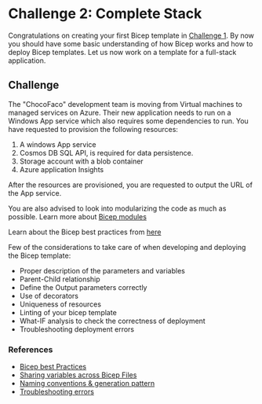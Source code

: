 # Challenge 2: Complete Stack

Congratulations on creating your first Bicep template in [Challenge 1](./Challenge1.md). By now you should have some basic understanding of how Bicep works and how to deploy Bicep templates. Let us now work on a template for a full-stack application.

## Challenge

The "ChocoFaco" development team is moving from Virtual machines to managed services on Azure. Their new application needs to run on a Windows App service which also requires some dependencies to run. You have requested to provision the following resources:

1. A windows App service 
2. Cosmos DB SQL API, is required for data persistence.
3. Storage account with a blob container
4. Azure application Insights

After the resources are provisioned, you are requested to output the URL of the App service.

You are also advised to look into modularizing the code as much as possible. Learn more about [Bicep modules](https://docs.microsoft.com/en-us/azure/azure-resource-manager/bicep/modules)

Learn about the Bicep best practices from [here](https://docs.microsoft.com/en-us/azure/azure-resource-manager/bicep/best-practices)

Few of the considerations to take care of when developing and deploying the Bicep template:

- Proper description of the parameters and variables
- Parent-Child relationship
- Define the Output parameters correctly
- Use of decorators
- Uniqueness of resources
- Linting of your bicep template
- What-IF analysis to check the correctness of deployment
- Troubleshooting deployment errors

### References

- [Bicep best Practices](https://docs.microsoft.com/en-us/azure/azure-resource-manager/bicep/best-practices)
- [Sharing variables across Bicep Files](https://docs.microsoft.com/en-us/azure/azure-resource-manager/bicep/patterns-shared-variable-file)
- [Naming conventions & generation pattern](https://docs.microsoft.com/en-us/azure/azure-resource-manager/bicep/patterns-name-generation)
- [Troubleshooting errors](https://docs.microsoft.com/en-us/azure/azure-resource-manager/troubleshooting/quickstart-troubleshoot-bicep-deployment?tabs=azure-cli)
